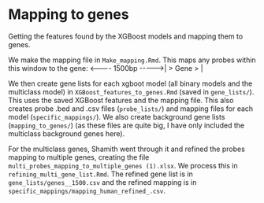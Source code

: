 # Mapping to genes

Getting the features found by the XGBoost models and mapping them to genes.

We make the mapping file in `Make_mapping.Rmd`. This maps any probes within this window to the gene:
<---- 1500bp ----->| > Gene > |

We then create gene lists for each xgboot model (all binary models and the multiclass model) in `XGBoost_features_to_genes.Rmd` (saved in `gene_lists/`). This uses the saved XGBoost features and the mapping file. This also creates probe .bed and .csv files (`probe_lists/`) and mapping files for each model (`specific_mappings/`). We also create background gene lists (`mapping_to_genes/`) (as these files are quite big, I have only included the multiclass background genes here).

For the multiclass genes, Shamith went through it and refined the probes mapping to multiple genes, creating the file `multi_probes_mapping_to_multiple_genes (1).xlsx`. We process this in `refining_multi_gene_list.Rmd`. The refined gene list is in `gene_lists/genes__1500.csv` and the refined mapping is in `specific_mappings/mapping_human_refined_.csv`.
